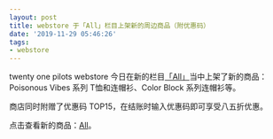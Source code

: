 ```yaml
---
layout: post
title: webstore 于「All」栏目上架新的周边商品（附优惠码）
date: '2019-11-29 05:46:26'
tags:
- webstore
---
```


twenty one pilots webstore 今日在新的栏目[「All」](https://store.twentyonepilots.com/all.html)当中上架了新的商品：Poisonous Vibes 系列 T恤和连帽衫、Color Block 系列连帽衫等。

商店同时附赠了优惠码 TOP15，在结账时输入优惠码即可享受八五折优惠。

点击查看新的商品：[All](https://store.twentyonepilots.com/all.html)。

